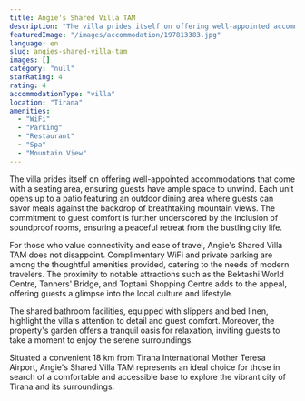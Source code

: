 ```yaml
---
title: Angie's Shared Villa TAM
description: "The villa prides itself on offering well-appointed accommodations that come with a seating area, ensuring guests have ample space to unwind."
featuredImage: "/images/accommodation/197813383.jpg"
language: en
slug: angies-shared-villa-tam
images: []
category: "null"
starRating: 4
rating: 4
accommodationType: "villa"
location: "Tirana"
amenities:
  - "WiFi"
  - "Parking"
  - "Restaurant"
  - "Spa"
  - "Mountain View"
---
```


The villa prides itself on offering well-appointed accommodations that come with a seating area, ensuring guests have ample space to unwind. Each unit opens up to a patio featuring an outdoor dining area where guests can savor meals against the backdrop of breathtaking mountain views. The commitment to guest comfort is further underscored by the inclusion of soundproof rooms, ensuring a peaceful retreat from the bustling city life.

For those who value connectivity and ease of travel, Angie's Shared Villa TAM does not disappoint. Complimentary WiFi and private parking are among the thoughtful amenities provided, catering to the needs of modern travelers. The proximity to notable attractions such as the Bektashi World Centre, Tanners' Bridge, and Toptani Shopping Centre adds to the appeal, offering guests a glimpse into the local culture and lifestyle.

The shared bathroom facilities, equipped with slippers and bed linen, highlight the villa's attention to detail and guest comfort. Moreover, the property's garden offers a tranquil oasis for relaxation, inviting guests to take a moment to enjoy the serene surroundings.

Situated a convenient 18 km from Tirana International Mother Teresa Airport, Angie's Shared Villa TAM represents an ideal choice for those in search of a comfortable and accessible base to explore the vibrant city of Tirana and its surroundings.

